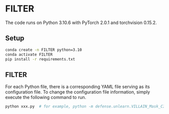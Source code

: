 # FILTER
The code runs on Python 3.10.6 with PyTorch 2.0.1 and torchvision 0.15.2.
## Setup

```bash
conda create -n FILTER python=3.10
conda activate FILTER
pip install -r requirements.txt
```

## FILTER
For each Python file, there is a corresponding YAML file serving as its configuration file. To change the configuration file information, simply execute the following command to run.

```bash
python xxx.py  # for example, python -m defense.unlearn.VILLAIN_Mask_CIFAR10.py
```